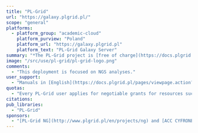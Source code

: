 ```yaml
---
title: "PL-Grid"
url: "https://galaxy.plgrid.pl/"
scope: "general"
platforms:
  - platform_group: "academic-cloud"
    platform_purview: "Poland"
    platform_url: "https://galaxy.plgrid.pl"
    platform_text: "PL-Grid Galaxy Server"
summary: "*The PL-Grid project is [free of charge](https://docs.plgrid.pl/pages/viewpage.action?pageId=11306686#Diagnostykamolekularna(GalaxyServer)-platformaanalizydanychzNGS-becoming_userBecomingauser(Aktywowanieusługi)) for any Polish scientist. It is also free for any foreign collaborator of Polish scientists.*"
image: "/src/use/pl-grid/pl-grid-logo.png"
comments:
  - "This deployment is focused on NGS analyses."
user_support:
  - "Manuals in [English](https://docs.plgrid.pl/pages/viewpage.action?pageId=11306686) and [Polish](https://docs.plgrid.pl/pages/viewpage.action?pageId=11306686)"
quotas:
  - "Every PL-Grid user applies for negotiable grants for resources such as cpu power, storage etc."
citations:
pub_libraries:
  - "PL-Grid"
sponsors:
  - "[PL-Grid NG](http://www.plgrid.pl/en/projects/ng) and [ACC CYFRONET AGH](http://www.cyfronet.krakow.pl/en/4421,main.html)"
---
```

